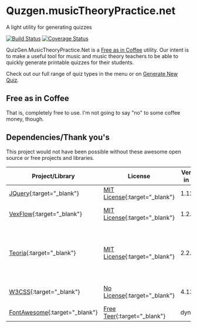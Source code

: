 # Quzgen.musicTheoryPractice.net

A light utility for generating quizzes

[![Build Status](https://travis-ci.org/mshafer1/quizgen_music_theory.svg?branch=master)](https://travis-ci.org/mshafer1/quizgen_music_theory)  [![Coverage Status](https://coveralls.io/repos/github/mshafer1/quizgen_music_theory/badge.svg?branch=master)](https://coveralls.io/github/mshafer1/quizgen_music_theory?branch=master)

QuizGen.MusicTheoryPractice.Net is a <a href="">Free as in Coffee</a> utility.
Our intent is to make a useful tool for music and music theory teachers to be able to quickly generate printable quizzes for their students.

Check out our full range of quiz types in the menu or on <a href="/newQuiz.html">Generate New Quiz</a>.

## Free as in Coffee
That is, completely free to use. I'm not going to say "no" to some coffee money, though.

## Dependencies/Thank you's
This project would not have been possible without these awesome open source or free projects and libraries.

| Project/Library   | License   | Version in use    | Used |
| ---       | ---       | ---               | ---  |
| [JQuery](https://jquery.com/){:target="_blank"}    | [MIT License](https://jquery.org/license/){:target="_blank"} | 1.12.4  | General JS tooling |
| [VexFlow](https://github.com/0xfe/vexflow){:target="_blank"} | [MIT License](https://github.com/0xfe/vexflow/blob/8c10ac8aee4cd92f71786ae1c6cd751497bcb753/LICENSE){:target="_blank"} | 1.2.89 | Generating Staphs and notes |
| [Teoria](https://github.com/saebekassebil/teoria){:target="_blank"} | [MIT License](https://github.com/saebekassebil/teoria/blob/451e0f1b711fe1c0a9d0b34efa3e9863f643110f/LICENSE){:target="_blank"} | 2.2.0 | Generation of intervals, scales, etc to then hand to VexFlow |
| [W3CSS](https://www.w3schools.com/w3css/default.asp){:target="_blank"} | [No License](https://www.w3schools.com/w3css/default.asp){:target="_blank"} | 4.13 | General styling and layout
| [FontAwesome](https://fontawesome.com/){:target="_blank"} | [Free Teer](https://fontawesome.com/start){:target="_blank"} | dynamic | Icons |

